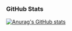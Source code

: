 ### GitHub Stats

  [![Anurag's GitHub stats](https://github-readme-stats.vercel.app/api?username=lavanceeee)](https://github.com/anuraghazra/github-readme-stats)



